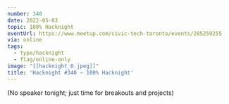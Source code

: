 ```yaml
---
number: 340
date: 2022-05-03
topic: 100% Hacknight
eventUrl: https://www.meetup.com/civic-tech-toronto/events/285259255
via: online
tags:
  - type/hacknight
  - flag/online-only
image: "[[hacknight_0.jpeg]]"
title: 'Hacknight #340 – 100% Hacknight'
---
```

(No speaker tonight; just time for breakouts and projects)